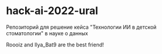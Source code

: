 # hack-ai-2022-ural
Репозиторий для решение кейса "Технологии ИИ в детской стоматологии" в науке о данных

Roooiz and Ilya_Bat9 are the best friend!
